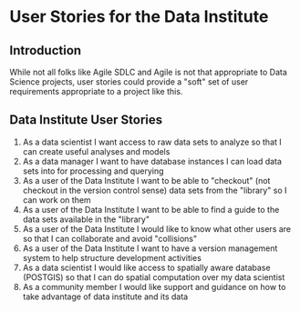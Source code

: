 # User Stories for the Data Institute
## Introduction
While not all folks like Agile SDLC and Agile is not that appropriate to Data Science projects, user stories could provide a "soft" set of user requirements appropriate to a project like this.
## Data Institute User Stories
1. As a data scientist I want access to raw data sets to analyze so that I can create useful analyses and models
2. As a data manager I want to have database instances I can load data sets into for processing and querying
3. As a user of the Data Institute I want to be able to "checkout" (not checkout in the version control sense) data sets from the "library" so I can work on them
4. As a user of the Data Institute I want to be able to find a guide to the data sets available in the "library"
5. As a user of the Data Institute I would like to know what other users are so that I can collaborate and avoid "collisions"
6. As a user of the Data Institute I want to have a version management system to help structure development activities
7. As a data scientist I would like access to spatially aware database (POSTGIS) so that I can do spatial computation over my data scientist
8. As a community member I would like support and guidance on how to take advantage of data institute and its data
